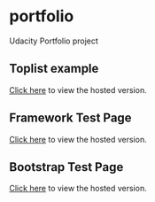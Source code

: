 # portfolio
Udacity Portfolio project

## Toplist example

[Click here](https://d-robert-buckley3.github.io/portfolio/toplist/index.html) to view the hosted version.

## Framework Test Page

[Click here](https://d-robert-buckley3.github.io/portfolio/framework/test.html) to view the hosted version.

## Bootstrap Test Page

[Click here](https://d-robert-buckley3.github.io/portfolio/bootstraptest/bootstrap-prestructure.htm) to view the hosted version.
